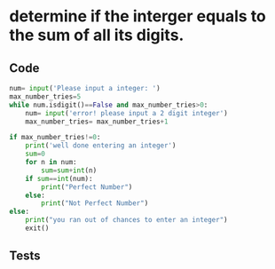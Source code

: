 # determine if the interger equals to the sum of all its digits.

## Code

```.py
num= input('Please input a integer: ')
max_number_tries=5
while num.isdigit()==False and max_number_tries>0:
    num= input('error! please input a 2 digit integer')
    max_number_tries= max_number_tries+1

if max_number_tries!=0:
    print('well done entering an integer')
    sum=0
    for n in num:
        sum=sum+int(n)
    if sum==int(num):
        print("Perfect Number")
    else:
        print("Not Perfect Number")
else:
    print("you ran out of chances to enter an integer")
    exit()
 ```
## Tests
